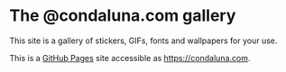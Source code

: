 # The @condaluna.com gallery
This site is a gallery of stickers, GIFs, fonts and wallpapers for your use.

This is a [GitHub Pages](https://pages.github.com/) site accessible as https://condaluna.com.